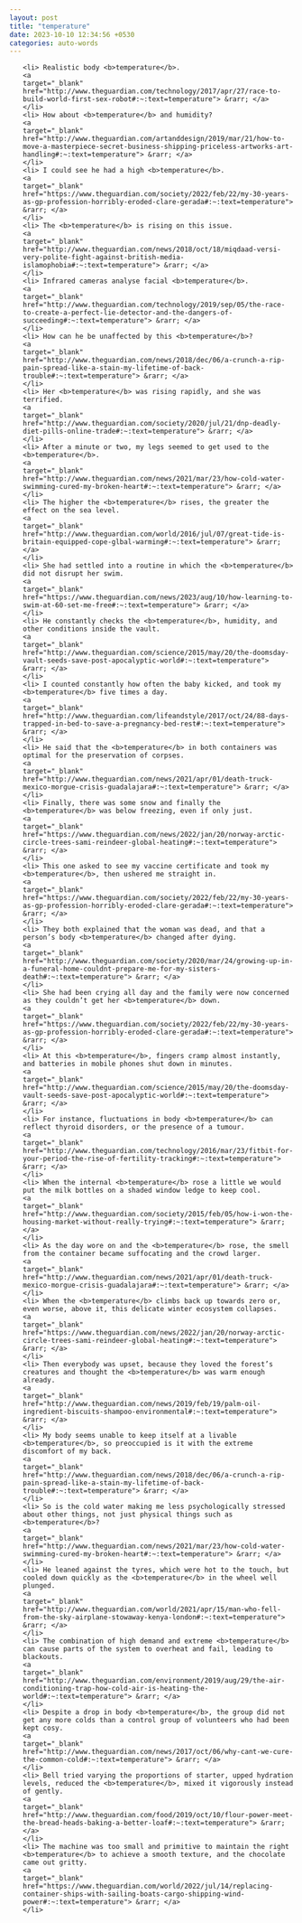 ```yaml
---
layout: post
title: "temperature"
date: 2023-10-10 12:34:56 +0530
categories: auto-words
---
```

<ol>

    <li> Realistic body <b>temperature</b>.
    <a 
    target="_blank" 
    href="http://www.theguardian.com/technology/2017/apr/27/race-to-build-world-first-sex-robot#:~:text=temperature"> &rarr; </a>
    </li>
    <li> How about <b>temperature</b> and humidity?
    <a 
    target="_blank" 
    href="http://www.theguardian.com/artanddesign/2019/mar/21/how-to-move-a-masterpiece-secret-business-shipping-priceless-artworks-art-handling#:~:text=temperature"> &rarr; </a>
    </li>
    <li> I could see he had a high <b>temperature</b>.
    <a 
    target="_blank" 
    href="https://www.theguardian.com/society/2022/feb/22/my-30-years-as-gp-profession-horribly-eroded-clare-gerada#:~:text=temperature"> &rarr; </a>
    </li>
    <li> The <b>temperature</b> is rising on this issue.
    <a 
    target="_blank" 
    href="http://www.theguardian.com/news/2018/oct/18/miqdaad-versi-very-polite-fight-against-british-media-islamophobia#:~:text=temperature"> &rarr; </a>
    </li>
    <li> Infrared cameras analyse facial <b>temperature</b>.
    <a 
    target="_blank" 
    href="http://www.theguardian.com/technology/2019/sep/05/the-race-to-create-a-perfect-lie-detector-and-the-dangers-of-succeeding#:~:text=temperature"> &rarr; </a>
    </li>
    <li> How can he be unaffected by this <b>temperature</b>?
    <a 
    target="_blank" 
    href="http://www.theguardian.com/news/2018/dec/06/a-crunch-a-rip-pain-spread-like-a-stain-my-lifetime-of-back-trouble#:~:text=temperature"> &rarr; </a>
    </li>
    <li> Her <b>temperature</b> was rising rapidly, and she was terrified.
    <a 
    target="_blank" 
    href="http://www.theguardian.com/society/2020/jul/21/dnp-deadly-diet-pills-online-trade#:~:text=temperature"> &rarr; </a>
    </li>
    <li> After a minute or two, my legs seemed to get used to the <b>temperature</b>.
    <a 
    target="_blank" 
    href="http://www.theguardian.com/news/2021/mar/23/how-cold-water-swimming-cured-my-broken-heart#:~:text=temperature"> &rarr; </a>
    </li>
    <li> The higher the <b>temperature</b> rises, the greater the effect on the sea level.
    <a 
    target="_blank" 
    href="http://www.theguardian.com/world/2016/jul/07/great-tide-is-britain-equipped-cope-glbal-warming#:~:text=temperature"> &rarr; </a>
    </li>
    <li> She had settled into a routine in which the <b>temperature</b> did not disrupt her swim.
    <a 
    target="_blank" 
    href="https://www.theguardian.com/news/2023/aug/10/how-learning-to-swim-at-60-set-me-free#:~:text=temperature"> &rarr; </a>
    </li>
    <li> He constantly checks the <b>temperature</b>, humidity, and other conditions inside the vault.
    <a 
    target="_blank" 
    href="http://www.theguardian.com/science/2015/may/20/the-doomsday-vault-seeds-save-post-apocalyptic-world#:~:text=temperature"> &rarr; </a>
    </li>
    <li> I counted constantly how often the baby kicked, and took my <b>temperature</b> five times a day.
    <a 
    target="_blank" 
    href="http://www.theguardian.com/lifeandstyle/2017/oct/24/88-days-trapped-in-bed-to-save-a-pregnancy-bed-rest#:~:text=temperature"> &rarr; </a>
    </li>
    <li> He said that the <b>temperature</b> in both containers was optimal for the preservation of corpses.
    <a 
    target="_blank" 
    href="http://www.theguardian.com/news/2021/apr/01/death-truck-mexico-morgue-crisis-guadalajara#:~:text=temperature"> &rarr; </a>
    </li>
    <li> Finally, there was some snow and finally the <b>temperature</b> was below freezing, even if only just.
    <a 
    target="_blank" 
    href="https://www.theguardian.com/news/2022/jan/20/norway-arctic-circle-trees-sami-reindeer-global-heating#:~:text=temperature"> &rarr; </a>
    </li>
    <li> This one asked to see my vaccine certificate and took my <b>temperature</b>, then ushered me straight in.
    <a 
    target="_blank" 
    href="https://www.theguardian.com/society/2022/feb/22/my-30-years-as-gp-profession-horribly-eroded-clare-gerada#:~:text=temperature"> &rarr; </a>
    </li>
    <li> They both explained that the woman was dead, and that a person’s body <b>temperature</b> changed after dying.
    <a 
    target="_blank" 
    href="http://www.theguardian.com/society/2020/mar/24/growing-up-in-a-funeral-home-couldnt-prepare-me-for-my-sisters-death#:~:text=temperature"> &rarr; </a>
    </li>
    <li> She had been crying all day and the family were now concerned as they couldn’t get her <b>temperature</b> down.
    <a 
    target="_blank" 
    href="https://www.theguardian.com/society/2022/feb/22/my-30-years-as-gp-profession-horribly-eroded-clare-gerada#:~:text=temperature"> &rarr; </a>
    </li>
    <li> At this <b>temperature</b>, fingers cramp almost instantly, and batteries in mobile phones shut down in minutes.
    <a 
    target="_blank" 
    href="http://www.theguardian.com/science/2015/may/20/the-doomsday-vault-seeds-save-post-apocalyptic-world#:~:text=temperature"> &rarr; </a>
    </li>
    <li> For instance, fluctuations in body <b>temperature</b> can reflect thyroid disorders, or the presence of a tumour.
    <a 
    target="_blank" 
    href="http://www.theguardian.com/technology/2016/mar/23/fitbit-for-your-period-the-rise-of-fertility-tracking#:~:text=temperature"> &rarr; </a>
    </li>
    <li> When the internal <b>temperature</b> rose a little we would put the milk bottles on a shaded window ledge to keep cool.
    <a 
    target="_blank" 
    href="http://www.theguardian.com/society/2015/feb/05/how-i-won-the-housing-market-without-really-trying#:~:text=temperature"> &rarr; </a>
    </li>
    <li> As the day wore on and the <b>temperature</b> rose, the smell from the container became suffocating and the crowd larger.
    <a 
    target="_blank" 
    href="http://www.theguardian.com/news/2021/apr/01/death-truck-mexico-morgue-crisis-guadalajara#:~:text=temperature"> &rarr; </a>
    </li>
    <li> When the <b>temperature</b> climbs back up towards zero or, even worse, above it, this delicate winter ecosystem collapses.
    <a 
    target="_blank" 
    href="https://www.theguardian.com/news/2022/jan/20/norway-arctic-circle-trees-sami-reindeer-global-heating#:~:text=temperature"> &rarr; </a>
    </li>
    <li> Then everybody was upset, because they loved the forest’s creatures and thought the <b>temperature</b> was warm enough already.
    <a 
    target="_blank" 
    href="http://www.theguardian.com/news/2019/feb/19/palm-oil-ingredient-biscuits-shampoo-environmental#:~:text=temperature"> &rarr; </a>
    </li>
    <li> My body seems unable to keep itself at a livable <b>temperature</b>, so preoccupied is it with the extreme discomfort of my back.
    <a 
    target="_blank" 
    href="http://www.theguardian.com/news/2018/dec/06/a-crunch-a-rip-pain-spread-like-a-stain-my-lifetime-of-back-trouble#:~:text=temperature"> &rarr; </a>
    </li>
    <li> So is the cold water making me less psychologically stressed about other things, not just physical things such as <b>temperature</b>?
    <a 
    target="_blank" 
    href="http://www.theguardian.com/news/2021/mar/23/how-cold-water-swimming-cured-my-broken-heart#:~:text=temperature"> &rarr; </a>
    </li>
    <li> He leaned against the tyres, which were hot to the touch, but cooled down quickly as the <b>temperature</b> in the wheel well plunged.
    <a 
    target="_blank" 
    href="http://www.theguardian.com/world/2021/apr/15/man-who-fell-from-the-sky-airplane-stowaway-kenya-london#:~:text=temperature"> &rarr; </a>
    </li>
    <li> The combination of high demand and extreme <b>temperature</b> can cause parts of the system to overheat and fail, leading to blackouts.
    <a 
    target="_blank" 
    href="http://www.theguardian.com/environment/2019/aug/29/the-air-conditioning-trap-how-cold-air-is-heating-the-world#:~:text=temperature"> &rarr; </a>
    </li>
    <li> Despite a drop in body <b>temperature</b>, the group did not get any more colds than a control group of volunteers who had been kept cosy.
    <a 
    target="_blank" 
    href="http://www.theguardian.com/news/2017/oct/06/why-cant-we-cure-the-common-cold#:~:text=temperature"> &rarr; </a>
    </li>
    <li> Bell tried varying the proportions of starter, upped hydration levels, reduced the <b>temperature</b>, mixed it vigorously instead of gently.
    <a 
    target="_blank" 
    href="http://www.theguardian.com/food/2019/oct/10/flour-power-meet-the-bread-heads-baking-a-better-loaf#:~:text=temperature"> &rarr; </a>
    </li>
    <li> The machine was too small and primitive to maintain the right <b>temperature</b> to achieve a smooth texture, and the chocolate came out gritty.
    <a 
    target="_blank" 
    href="https://www.theguardian.com/world/2022/jul/14/replacing-container-ships-with-sailing-boats-cargo-shipping-wind-power#:~:text=temperature"> &rarr; </a>
    </li>